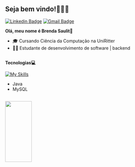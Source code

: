 ## Seja bem vindo!👩🏻‍💻

[![Linkedin Badge](https://img.shields.io/badge/-LinkedIn-0A66C2?style=flat-square&logo=Linkedin&logoColor=white&link=https://www.linkedin.com/in/brenda-saulit/)](https://www.linkedin.com/in/brenda-saulit/)
[![Gmail Badge](https://img.shields.io/badge/-brenda.saulit@gmail.com-6633cc?style=flat-square&logo=Gmail&logoColor=white&link=mailto:brenda.saulit@gmail.com)](mailto:brenda.saulit@gmail.com)

**Olá, meu nome é Brenda Saulit👋**

- 🎓 Cursando Ciência da Computação na UniRitter
- 👩‍💻 Estudante de desenvolvimento de software | backend

## 
**Tecnologias💻**

[![My Skills](https://skillicons.dev/icons?i=java,mysql&theme=dark)](https://skillicons.dev)
- Java
- MySQL


##

<div align="left">
  <a href=https://www.linkedin.com/in/brenda-saulit/>
  <img width="41%" height="195px" src="https://github-readme-stats.vercel.app/api/top-langs/?username=BrendaSaulit&layout=compact&hide_border=true&title_color=8f00ff&text_color=ffffff&bg_color=0d1117" />
 </div>

##
